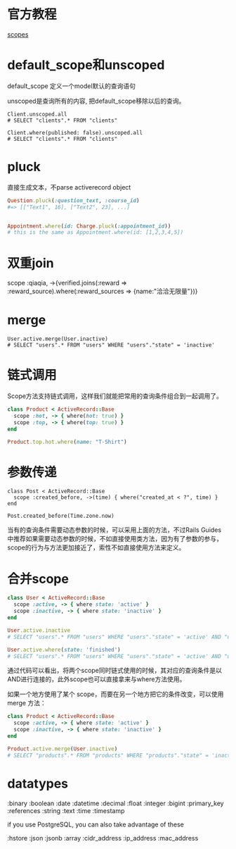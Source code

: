 # 官方教程
[scopes](http://guides.rubyonrails.org/active_record_querying.html#scopes)

# default_scope和unscoped
default_scope 定义一个model默认的查询语句

unscoped是查询所有的内容, 把default_scope移除以后的查询。

~~~
Client.unscoped.all
# SELECT "clients".* FROM "clients"
 
Client.where(published: false).unscoped.all
# SELECT "clients".* FROM "clients"
~~~

# pluck
直接生成文本，不parse activerecord object


~~~ruby
Question.pluck(:question_text, :course_id)
#=> [["Text1", 16], ["Text2", 23], ...]


Appointment.where(id: Charge.pluck(:appointment_id))
# this is the same as Appointment.where(id: [1,2,3,4,5])
~~~

# 双重join
scope :qiaqia, ->{verified.joins(:reward => :reward_source).where(:reward_sources => {name:"洽洽无限量"})}

# merge

~~~
User.active.merge(User.inactive)
# SELECT "users".* FROM "users" WHERE "users"."state" = 'inactive'
~~~

# 链式调用
Scope方法支持链式调用，这样我们就能把常用的查询条件组合到一起调用了。

~~~ruby
class Product < ActiveRecord::Base
  scope :hot, -> { where(hot: true) }
  scope :top, -> { where(top: true) }
end

Product.top.hot.where(name: "T-Shirt")
~~~

# 参数传递
~~~
class Post < ActiveRecord::Base
  scope :created_before, ->(time) { where("created_at < ?", time) }
end

Post.created_before(Time.zone.now)
~~~


当有的查询条件需要动态参数的时候，可以采用上面的方法，不过Rails Guides 中推荐如果需要动态参数的时候，不如直接使用类方法，因为有了参数的参与，scope的行为与方法更加接近了，索性不如直接使用方法来定义。

# 合并scope

~~~ruby
class User < ActiveRecord::Base
  scope :active, -> { where state: 'active' }
  scope :inactive, -> { where state: 'inactive' }
end

User.active.inactive
# SELECT "users".* FROM "users" WHERE "users"."state" = 'active' AND "users"."state" = 'inactive'

User.active.where(state: 'finished')
# SELECT "users".* FROM "users" WHERE "users"."state" = 'active' AND "users"."state" = 'finished'
~~~


通过代码可以看出，将两个scope同时链式使用的时候，其对应的查询条件是以AND进行连接的，此外scope也可以直接拿来与where方法使用。

如果一个地方使用了某个 scope，而要在另一个地方把它的条件改变，可以使用 merge 方法：

~~~ruby
class Product < ActiveRecord::Base
  scope :active, -> { where state: 'active' }
  scope :inactive, -> { where state: 'inactive' }
end

Product.active.merge(User.inactive)
# SELECT "products".* FROM "products" WHERE "products"."state" = 'inactive'
~~~

# datatypes

:binary
:boolean
:date
:datetime
:decimal
:float
:integer
:bigint
:primary_key
:references
:string
:text
:time
:timestamp

if you use PostgreSQL, you can also take advantage of these

:hstore
:json
:jsonb
:array
:cidr_address
:ip_address
:mac_address
